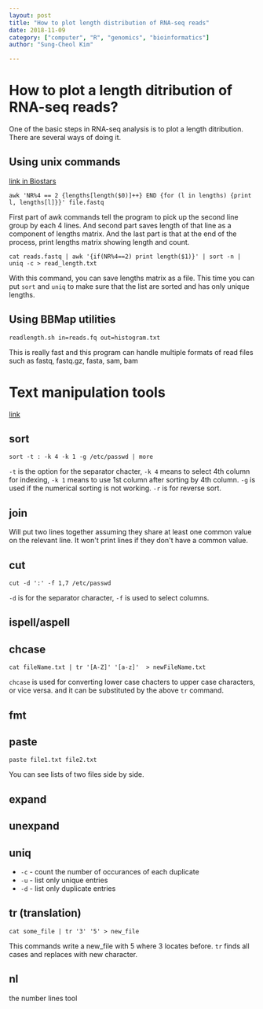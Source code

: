 ```yaml
---
layout: post
title: "How to plot length distribution of RNA-seq reads"
date: 2018-11-09
category: ["computer", "R", "genomics", "bioinformatics"]
author: "Sung-Cheol Kim"

---
```


# How to plot a length ditribution of RNA-seq reads?

One of the basic steps in RNA-seq analysis is to plot a length ditribution. There are several ways of doing it.

## Using unix commands

[link in Biostars](https://www.biostars.org/p/72433/)

```
awk 'NR%4 == 2 {lengths[length($0)]++} END {for (l in lengths) {print l, lengths[l]}}' file.fastq
```

First part of awk commands tell the program to pick up the second line group by each 4 lines. And second part saves length of that line as a component of lengths matrix. And the last part is that at the end of the process, print lengths matrix showing length and count.

```
cat reads.fastq | awk '{if(NR%4==2) print length($1)}' | sort -n | uniq -c > read_length.txt
```

With this command, you can save lengths matrix as a file. This time you can put `sort` and `uniq` to make sure that the list are sorted and has only unique lengths.

## Using BBMap utilities

```
readlength.sh in=reads.fq out=histogram.txt
```

This is really fast and this program can handle multiple formats of read files such as fastq, fastq.gz, fasta, sam, bam

# Text manipulation tools

[link](http://www.tldp.org/LDP/GNU-Linux-Tools-Summary/html/x6993.htm)

## sort

```
sort -t : -k 4 -k 1 -g /etc/passwd | more
```

`-t` is the option for the separator chacter, `-k 4` means to select 4th column for indexing, `-k 1` means to use 1st column after sorting by 4th column. `-g` is used if the numerical sorting is not working. `-r` is for reverse sort.

## join

Will put two lines together assuming they share at least one common value on the relevant line. It won't print lines if they don't have a common value.

## cut

```
cut -d ':' -f 1,7 /etc/passwd
```

`-d` is for the separator character, `-f` is used to select columns.

## ispell/aspell

## chcase

```
cat fileName.txt | tr '[A-Z]' '[a-z]'  > newFileName.txt
```

`chcase` is used for converting lower case chacters to upper case characters, or vice versa. and it can be substituted by the above `tr` command.

## fmt

## paste

```
paste file1.txt file2.txt
```

You can see lists of two files side by side.

## expand

## unexpand

## uniq

- `-c` - count the number of occurances of each duplicate
- `-u` - list only unique entries
- `-d` - list only duplicate entries

## tr (translation)

```
cat some_file | tr '3' '5' > new_file
```

This commands write a new_file with 5 where 3 locates before. `tr` finds all cases and replaces with new character.

## nl

the number lines tool

